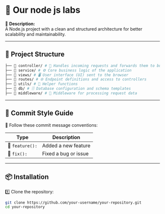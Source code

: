 # 🚀 Our node js labs 

📌 **Description:**  
A Node.js project with a clean and structured architecture for better scalability and maintainability.

---

## 📂 Project Structure  
```bash
├── 📂 controller/ # 🎯 Handles incoming requests and forwards them to business logic 
├── 📂 service/ # ⚙️ Core business logic of the application 
├── 📂 views/ # 🖥️ User interface (UI) sent to the browser
├── 📂 routes/ # 🌐 Endpoint definitions and access to controllers 
├── 📂 utils/ # 🔧 Helper functions 
├── 📂 db/ # 🗄️ Database configuration and schema templates
├── 📂 middleware/ # 🚏 Middleware for processing request data
```
---

## 🎨 Commit Style Guide  

📌 Follow these commit message conventions:  

| **Type**     | **Description** |
|-------------|----------------|
| 🎉 `feature():` | Added a new feature |
| 🐛 `fix():` | Fixed a bug or issue |

---

## 📦 Installation  

1️⃣ Clone the repository:  
```bash
git clone https://github.com/your-username/your-repository.git
cd your-repository
